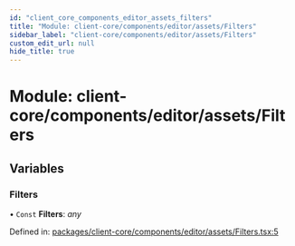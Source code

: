 ```yaml
---
id: "client_core_components_editor_assets_filters"
title: "Module: client-core/components/editor/assets/Filters"
sidebar_label: "client-core/components/editor/assets/Filters"
custom_edit_url: null
hide_title: true
---
```


# Module: client-core/components/editor/assets/Filters

## Variables

### Filters

• `Const` **Filters**: *any*

Defined in: [packages/client-core/components/editor/assets/Filters.tsx:5](https://github.com/xr3ngine/xr3ngine/blob/9d253dc38/packages/client-core/components/editor/assets/Filters.tsx#L5)
